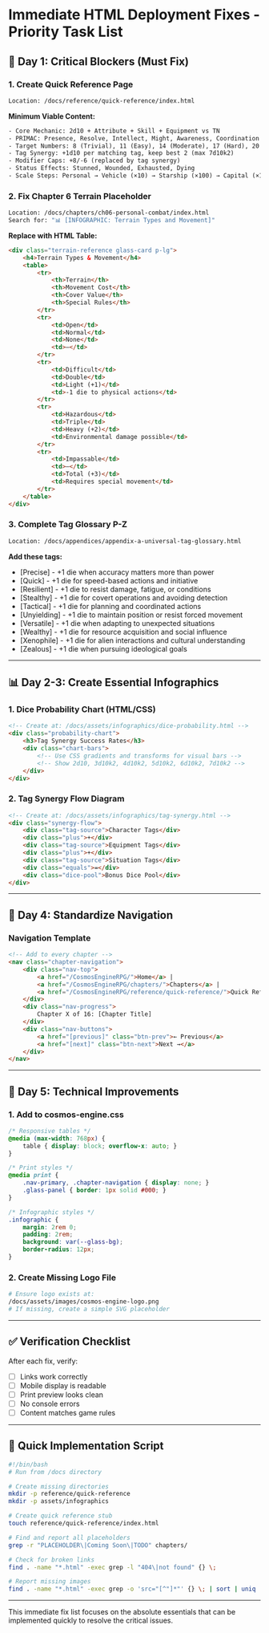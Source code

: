 # Immediate HTML Deployment Fixes - Priority Task List

## 🚨 Day 1: Critical Blockers (Must Fix)

### 1. Create Quick Reference Page
```bash
Location: /docs/reference/quick-reference/index.html
```

**Minimum Viable Content:**
```html
- Core Mechanic: 2d10 + Attribute + Skill + Equipment vs TN
- PRIMAC: Presence, Resolve, Intellect, Might, Awareness, Coordination (0-5)
- Target Numbers: 8 (Trivial), 11 (Easy), 14 (Moderate), 17 (Hard), 20 (Extreme)
- Tag Synergy: +1d10 per matching tag, keep best 2 (max 7d10k2)
- Modifier Caps: +8/-6 (replaced by tag synergy)
- Status Effects: Stunned, Wounded, Exhausted, Dying
- Scale Steps: Personal → Vehicle (×10) → Starship (×100) → Capital (×1000)
```

### 2. Fix Chapter 6 Terrain Placeholder
```bash
Location: /docs/chapters/ch06-personal-combat/index.html
Search for: "📊 [INFOGRAPHIC: Terrain Types and Movement]"
```

**Replace with HTML Table:**
```html
<div class="terrain-reference glass-card p-lg">
    <h4>Terrain Types & Movement</h4>
    <table>
        <tr>
            <th>Terrain</th>
            <th>Movement Cost</th>
            <th>Cover Value</th>
            <th>Special Rules</th>
        </tr>
        <tr>
            <td>Open</td>
            <td>Normal</td>
            <td>None</td>
            <td>—</td>
        </tr>
        <tr>
            <td>Difficult</td>
            <td>Double</td>
            <td>Light (+1)</td>
            <td>-1 die to physical actions</td>
        </tr>
        <tr>
            <td>Hazardous</td>
            <td>Triple</td>
            <td>Heavy (+2)</td>
            <td>Environmental damage possible</td>
        </tr>
        <tr>
            <td>Impassable</td>
            <td>—</td>
            <td>Total (+3)</td>
            <td>Requires special movement</td>
        </tr>
    </table>
</div>
```

### 3. Complete Tag Glossary P-Z
```bash
Location: /docs/appendices/appendix-a-universal-tag-glossary.html
```

**Add these tags:**
- [Precise] - +1 die when accuracy matters more than power
- [Quick] - +1 die for speed-based actions and initiative
- [Resilient] - +1 die to resist damage, fatigue, or conditions
- [Stealthy] - +1 die for covert operations and avoiding detection
- [Tactical] - +1 die for planning and coordinated actions
- [Unyielding] - +1 die to maintain position or resist forced movement
- [Versatile] - +1 die when adapting to unexpected situations
- [Wealthy] - +1 die for resource acquisition and social influence
- [Xenophile] - +1 die for alien interactions and cultural understanding
- [Zealous] - +1 die when pursuing ideological goals

---

## 📊 Day 2-3: Create Essential Infographics

### 1. Dice Probability Chart (HTML/CSS)
```html
<!-- Create at: /docs/assets/infographics/dice-probability.html -->
<div class="probability-chart">
    <h3>Tag Synergy Success Rates</h3>
    <div class="chart-bars">
        <!-- Use CSS gradients and transforms for visual bars -->
        <!-- Show 2d10, 3d10k2, 4d10k2, 5d10k2, 6d10k2, 7d10k2 -->
    </div>
</div>
```

### 2. Tag Synergy Flow Diagram
```html
<!-- Create at: /docs/assets/infographics/tag-synergy.html -->
<div class="synergy-flow">
    <div class="tag-source">Character Tags</div>
    <div class="plus">+</div>
    <div class="tag-source">Equipment Tags</div>
    <div class="plus">+</div>
    <div class="tag-source">Situation Tags</div>
    <div class="equals">=</div>
    <div class="dice-pool">Bonus Dice Pool</div>
</div>
```

---

## 🎨 Day 4: Standardize Navigation

### Navigation Template
```html
<!-- Add to every chapter -->
<nav class="chapter-navigation">
    <div class="nav-top">
        <a href="/CosmosEngineRPG/">Home</a> | 
        <a href="/CosmosEngineRPG/chapters/">Chapters</a> | 
        <a href="/CosmosEngineRPG/reference/quick-reference/">Quick Ref</a>
    </div>
    <div class="nav-progress">
        Chapter X of 16: [Chapter Title]
    </div>
    <div class="nav-buttons">
        <a href="[previous]" class="btn-prev">← Previous</a>
        <a href="[next]" class="btn-next">Next →</a>
    </div>
</nav>
```

---

## 🔧 Day 5: Technical Improvements

### 1. Add to cosmos-engine.css
```css
/* Responsive tables */
@media (max-width: 768px) {
    table { display: block; overflow-x: auto; }
}

/* Print styles */
@media print {
    .nav-primary, .chapter-navigation { display: none; }
    .glass-panel { border: 1px solid #000; }
}

/* Infographic styles */
.infographic { 
    margin: 2rem 0; 
    padding: 2rem; 
    background: var(--glass-bg); 
    border-radius: 12px; 
}
```

### 2. Create Missing Logo File
```bash
# Ensure logo exists at:
/docs/assets/images/cosmos-engine-logo.png
# If missing, create a simple SVG placeholder
```

---

## ✅ Verification Checklist

After each fix, verify:
- [ ] Links work correctly
- [ ] Mobile display is readable  
- [ ] Print preview looks clean
- [ ] No console errors
- [ ] Content matches game rules

---

## 🚀 Quick Implementation Script

```bash
#!/bin/bash
# Run from /docs directory

# Create missing directories
mkdir -p reference/quick-reference
mkdir -p assets/infographics

# Create quick reference stub
touch reference/quick-reference/index.html

# Find and report all placeholders
grep -r "PLACEHOLDER\|Coming Soon\|TODO" chapters/

# Check for broken links
find . -name "*.html" -exec grep -l "404\|not found" {} \;

# Report missing images
find . -name "*.html" -exec grep -o 'src="[^"]*"' {} \; | sort | uniq
```

---

This immediate fix list focuses on the absolute essentials that can be implemented quickly to resolve the critical issues.